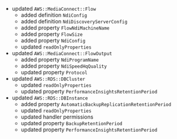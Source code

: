 - updated `AWS::MediaConnect::Flow`
  - added definition `NdiConfig`
  - added definition `NdiDiscoveryServerConfig`
  - added property `FlowNdiMachineName`
  - added property `FlowSize`
  - added property `NdiConfig`
  - updated `readOnlyProperties`
- updated `AWS::MediaConnect::FlowOutput`
  - added property `NdiProgramName`
  - added property `NdiSpeedHqQuality`
  - updated property `Protocol`
- updated `AWS::RDS::DBCluster`
  - updated `readOnlyProperties`
  - updated property `PerformanceInsightsRetentionPeriod`
- updated `AWS::RDS::DBInstance`
  - added property `AutomaticBackupReplicationRetentionPeriod`
  - updated `readOnlyProperties`
  - updated handler permissions
  - updated property `BackupRetentionPeriod`
  - updated property `PerformanceInsightsRetentionPeriod`
